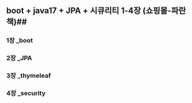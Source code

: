 ## boot + java17 + JPA +  시큐리티 1-4장 (쇼핑몰-파란책)##


### 1장 _boot ###
### 2장 _JPA ###
### 3장 _thymeleaf ###
### 4장 _security ###
